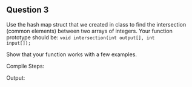 ## Question 3

Use the hash map struct that we created in class to find the intersection (common elements) between two arrays of integers. Your function prototype should be:
<code>void intersection(int output[], int input[]);</code>

Show that your function works with a few examples.

Compile Steps:

Output:
